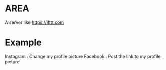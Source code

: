 # AREA
A server like https://ifttt.com

# Example

  Instagram : Change my profile picture
  Facebook : Post the link to my profile picture
